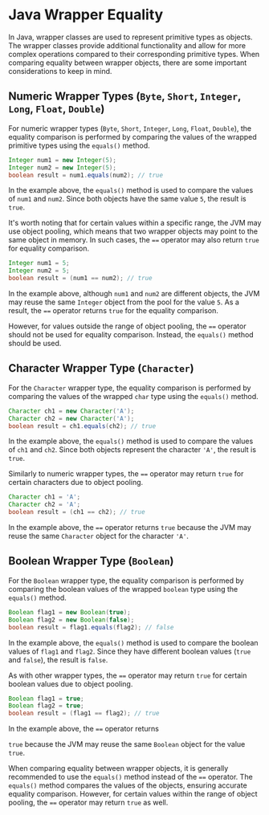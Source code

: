 # Java Wrapper Equality

In Java, wrapper classes are used to represent primitive types as objects. The wrapper classes provide additional functionality and allow for more complex operations compared to their corresponding primitive types. When comparing equality between wrapper objects, there are some important considerations to keep in mind.

## Numeric Wrapper Types (`Byte`, `Short`, `Integer`, `Long`, `Float`, `Double`)

For numeric wrapper types (`Byte`, `Short`, `Integer`, `Long`, `Float`, `Double`), the equality comparison is performed by comparing the values of the wrapped primitive types using the `equals()` method. 

```java
Integer num1 = new Integer(5);
Integer num2 = new Integer(5);
boolean result = num1.equals(num2); // true
```

In the example above, the `equals()` method is used to compare the values of `num1` and `num2`. Since both objects have the same value `5`, the result is `true`.

It's worth noting that for certain values within a specific range, the JVM may use object pooling, which means that two wrapper objects may point to the same object in memory. In such cases, the `==` operator may also return `true` for equality comparison.

```java
Integer num1 = 5;
Integer num2 = 5;
boolean result = (num1 == num2); // true
```

In the example above, although `num1` and `num2` are different objects, the JVM may reuse the same `Integer` object from the pool for the value `5`. As a result, the `==` operator returns `true` for the equality comparison.

However, for values outside the range of object pooling, the `==` operator should not be used for equality comparison. Instead, the `equals()` method should be used.

## Character Wrapper Type (`Character`)

For the `Character` wrapper type, the equality comparison is performed by comparing the values of the wrapped `char` type using the `equals()` method.

```java
Character ch1 = new Character('A');
Character ch2 = new Character('A');
boolean result = ch1.equals(ch2); // true
```

In the example above, the `equals()` method is used to compare the values of `ch1` and `ch2`. Since both objects represent the character `'A'`, the result is `true`.

Similarly to numeric wrapper types, the `==` operator may return `true` for certain characters due to object pooling.

```java
Character ch1 = 'A';
Character ch2 = 'A';
boolean result = (ch1 == ch2); // true
```

In the example above, the `==` operator returns `true` because the JVM may reuse the same `Character` object for the character `'A'`.

## Boolean Wrapper Type (`Boolean`)

For the `Boolean` wrapper type, the equality comparison is performed by comparing the boolean values of the wrapped `boolean` type using the `equals()` method.

```java
Boolean flag1 = new Boolean(true);
Boolean flag2 = new Boolean(false);
boolean result = flag1.equals(flag2); // false
```

In the example above, the `equals()` method is used to compare the boolean values of `flag1` and `flag2`. Since they have different boolean values (`true` and `false`), the result is `false`.

As with other wrapper types, the `==` operator may return `true` for certain boolean values due to object pooling.

```java
Boolean flag1 = true;
Boolean flag2 = true;
boolean result = (flag1 == flag2); // true
```

In the example above, the `==` operator returns

 `true` because the JVM may reuse the same `Boolean` object for the value `true`.

When comparing equality between wrapper objects, it is generally recommended to use the `equals()` method instead of the `==` operator. The `equals()` method compares the values of the objects, ensuring accurate equality comparison. However, for certain values within the range of object pooling, the `==` operator may return `true` as well.

